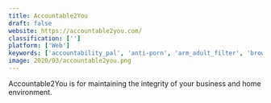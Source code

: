 ```yaml
---
title: Accountable2You
draft: false 
website: https://accountable2you.com/
classification: ['']
platform: ['Web']
keywords: ['accountability_pal', 'anti-porn', 'arm_adult_filter', 'browsecontrol', 'cold_turkey', 'covenant_eyes', 'gatesentry', 'homeguard_activity_monitor', 'k9_web_protection', 'net_responsibility', 'norton_family', 'nxfilter', 'qustodio', 'safe_web_for_kids', 'salfeld_child_control', 'truple', 'weblocker', 'x3watch', 'squidguard']
image: 2020/03/accountable2you.png
---
```

Accountable2You is for maintaining the integrity of your business and home environment.
